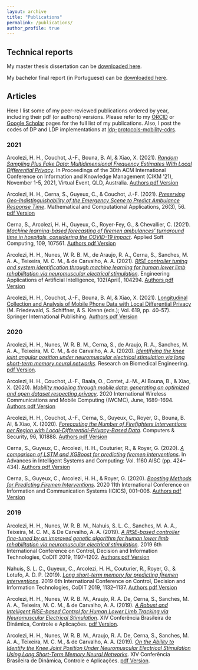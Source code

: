```yaml
---
layout: archive
title: "Publications"
permalink: /publications/
author_profile: true
---
```


## Technical reports

My master thesis dissertation can be [downloaded here](http://hharcolezi.github.io/files/2019_UNESP_Master_thesis_compressed.pdf).

My bachelor final report (in Portuguese) can be [downloaded here](http://hharcolezi.github.io/files/2017_UNEMAT_Final_Work.pdf).

## Articles

Here I list some of my peer-reviewed publications ordered by year, including their pdf (or authors) versions. Please refer to my [ORCID](https://orcid.org/0000-0001-8059-7094) or [Google Scholar](https://scholar.google.com/citations?hl=en&user=VJgSocwAAAAJ) pages for the full list of my publications. Also, I post the codes of DP and LDP implementations at [ldp-protocols-mobility-cdrs](https://github.com/hharcolezi/ldp-protocols-mobility-cdrs).

### 2021
Arcolezi, H. H., Couchot, J.-F., Bouna, B. Al, & Xiao, X. (2021). [*Random Sampling Plus Fake Data: Multidimensional Frequency Estimates With Local Differential Privacy*](https://www.cikm2021.org/accepted-papers/full). In Proceedings of the 30th ACM International Conference on Information and Knowledge Management (CIKM ’21), November 1-5, 2021, Virtual Event, QLD, Australia. [Authors pdf Version](http://hharcolezi.github.io/files/2021_LDP_RS_FD_arxived.pdf)

Arcolezi, H. H., Cerna, S., Guyeux, C., & Couchot, J.-F. (2021). [*Preserving Geo-Indistinguishability of the Emergency Scene to Predict Ambulance Response Time*](https://doi.org/10.3390/mca26030056). Mathematical and Computational Applications, 26(3), 56. [pdf Version](http://hharcolezi.github.io/files/2021_MCA_ART_GI.pdf)

Cerna, S., Arcolezi, H. H., Guyeux, C., Royer-Fey, G., & Chevallier, C. (2021). [*Machine learning-based forecasting of firemen ambulances’ turnaround time in hospitals, considering the COVID-19 impact*](https://doi.org/10.1016/j.asoc.2021.107561). Applied Soft Computing, 109, 107561. [Authors pdf Version](http://hharcolezi.github.io/files/2021_ASOC_att.pdf)

Arcolezi, H. H., Nunes, W. R. B. M., de Araujo, R. A., Cerna, S., Sanches, M. A. A., Teixeira, M. C. M., & de Carvalho, A. A. (2021). [*RISE controller tuning and system identification through machine learning for human lower limb rehabilitation via neuromuscular electrical stimulation*](https://doi.org/10.1016/j.engappai.2021.104294). Engineering Applications of Artificial Intelligence, 102(April), 104294. [Authors pdf Version](http://hharcolezi.github.io/files/2021_EAAI_rise_ml.pdf)

Arcolezi, H. H., Couchot, J.-F., Bouna, B. Al, & Xiao, X. (2021). [Longitudinal Collection and Analysis of Mobile Phone Data with Local Differential Privacy](https://doi.org/10.1007/978-3-030-72465-8_3) (M. Friedewald, S. Schiffner, & S. Krenn (eds.); Vol. 619, pp. 40–57). Springer International Publishing. [Authors pdf Version](http://hharcolezi.github.io/files/2020_IFIP_SS_Mobile_data_LDP.pdf)

### 2020

Arcolezi, H. H., Nunes, W. R. B. M., Cerna, S., de Araujo, R. A., Sanches, M. A. A., Teixeira, M. C. M., & de Carvalho, A. A. (2020). [*Identifying the knee joint angular position under neuromuscular electrical stimulation via long short-term memory neural networks*](https://doi.org/10.1007/s42600-020-00089-1). Research on Biomedical Engineering. [pdf Version](https://rdcu.be/b6NV9).

Arcolezi, H. H., Couchot, J.-F., Baala, O., Contet, J.-M., Al Bouna, B., & Xiao, X. (2020). [*Mobility modeling through mobile data: generating an optimized and open dataset respecting privacy*](https://doi.org/10.1109/IWCMC48107.2020.9148138). 2020 International Wireless Communications and Mobile Computing (IWCMC), June, 1689–1694. [Authors pdf Version](http://hharcolezi.github.io/files/2020_IWCMC_MS_FIMU.pdf)

Arcolezi, H. H., Couchot, J.-F., Cerna, S., Guyeux, C., Royer, G., Bouna, B. Al, & Xiao, X. (2020). [*Forecasting the Number of Firefighters Interventions per Region with Local-Differential-Privacy-Based Data*](https://doi.org/10.1016/j.cose.2020.101888). Computers & Security, 96, 101888. [Authors pdf Version](http://hharcolezi.github.io/files/2020_COSE_ldp_firemen.pdf)

Cerna, S., Guyeux, C., Arcolezi, H. H., Couturier, R., & Royer, G. (2020). [*A comparison of LSTM and XGBoost for predicting firemen interventions*](https://doi.org/10.1007/978-3-030-45691-7_39). In Advances in Intelligent Systems and Computing: Vol. 1160 AISC (pp. 424–434). [Authors pdf Version](http://hharcolezi.github.io/files/2019_WCIST_LSTM_vs_XGBoost.pdf)

Cerna, S., Guyeux, C., Arcolezi, H. H., & Royer, G. (2020). [*Boosting Methods for Predicting Firemen Interventions*](https://doi.org/10.1109/ICICS49469.2020.239488). 2020 11th International Conference on Information and Communication Systems (ICICS), 001–006. [Authors pdf Version](http://hharcolezi.github.io/files/2020_ICICS_boosting.pdf)

### 2019

Arcolezi, H. H., Nunes, W. R. B. M., Nahuis, S. L. C., Sanches, M. A. A., Teixeira, M. C. M., & De Carvalho, A. A. (2019). [*A RISE-based controller fine-tuned by an improved genetic algorithm for human lower limb rehabilitation via neuromuscular electrical stimulation*](https://doi.org/10.1109/CoDIT.2019.8820357). 2019 6th International Conference on Control, Decision and Information Technologies, CoDIT 2019, 1197–1202. [Authors pdf Version](http://hharcolezi.github.io/files/2019_CODIT_control.pdf)

Nahuis, S. L. C., Guyeux, C., Arcolezi, H. H., Couturier, R., Royer, G., & Lotufo, A. D. P. (2019). [*Long short-term memory for predicting firemen interventions*](https://doi.org/10.1109/CoDIT.2019.8820671). 2019 6th International Conference on Control, Decision and Information Technologies, CoDIT 2019, 1132–1137. [Authors pdf Version](http://hharcolezi.github.io/files/2019_CODIT_lstm.pdf)

Arcolezi, H. H., Nunes, W. R. B. M., Araujo, R. A. De, Cerna, S., Sanches, M. A. A., Teixeira, M. C. M., & de Carvalho, A. A. (2019). [*A Robust and Intelligent RISE-based Control for Human Lower Limb Tracking via Neuromuscular Electrical Stimulation*](http://soac.eesc.usp.br/index.php/dincon/xivdincon/paper/view/1683/1152). XIV Conferência Brasileira de Dinâmica, Controle e Aplicações. [pdf Version](http://hharcolezi.github.io/files/2019_DINCON_control.pdf).

Arcolezi, H. H., Nunes, W. R. B. M., Araujo, R. A. De, Cerna, S., Sanches, M. A. A., Teixeira, M. C. M., & de Carvalho, A. A. (2019). [*On the Ability to Identify the Knee Joint Position Under Neuromuscular Electrical Stimulation Using Long Short-Term Memory Neural Networks*](http://soac.eesc.usp.br/index.php/dincon/xivdincon/paper/view/1685/1153). XIV Conferência Brasileira de Dinâmica, Controle e Aplicações. [pdf Version](http://hharcolezi.github.io/files/2019_DINCON_ident.pdf).
